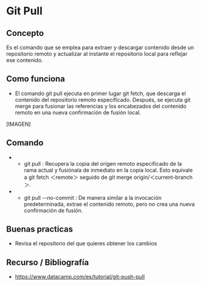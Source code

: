 # Git Pull

## Concepto

Es el comando que se emplea para extraer y descargar contenido desde un repositorio remoto y actualizar al instante el repositorio local para reflejar ese contenido.

## Como funciona

- El comando git pull ejecuta en primer lugar git fetch, que descarga el contenido del repositorio remoto especificado. Después, se ejecuta git merge para fusionar las referencias y los encabezados del contenido remoto en una nueva confirmación de fusión local.

[IMAGEN]

## Comando

+ - git pull <remote> : Recupera la copia del origen remoto especificado de la rama actual y fusiónala de inmediato en la copia local. Esto equivale a git fetch ＜remote＞ seguido de git merge origin/＜current-branch＞.
+ - git pull --no-commit <remote> : De manera similar a la invocación predeterminada, extrae el contenido remoto, pero no crea una nueva confirmación de fusión.

## Buenas practicas

- Revisa el repositorio del que quieres obtener los cambios

## Recurso / Bibliografía
- https://www.datacamp.com/es/tutorial/git-push-pull
